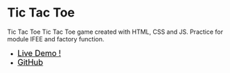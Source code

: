 # Tic Tac Toe
Tic Tac Toe
Tic Tac Toe game created with HTML, CSS and JS.
Practice for module IFEE and factory function.

  <ul>
    <li> <a  style="font-size:18px; color:black;" href="https://ysdng.github.io/TicTacToe/"> Live Demo ! </a> </li>
    <li> <a  style="font-size:18px; color:black;" href="https://github.com/YsDnG/TicTacToe"> GitHub </li>
  </ul> 
